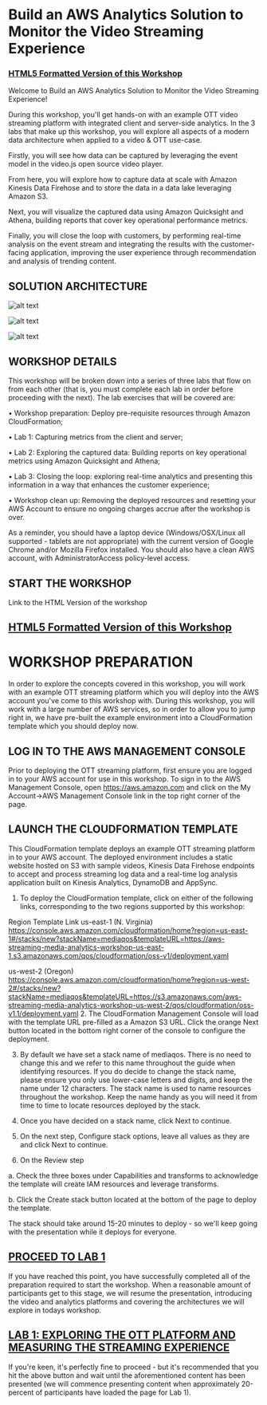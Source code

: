 # Build an AWS Analytics Solution to Monitor the Video Streaming Experience

### [HTML5 Formatted Version of this Workshop](https://aws-streaming-media-analytics-workshop.s3.amazonaws.com/lab1_eifjccfundrutdlnbulhdfcrkiflhjbunfcjiffdlkvf.html)

Welcome to Build an AWS Analytics Solution to Monitor the Video Streaming Experience!

During this workshop, you'll get hands-on with an example OTT video streaming platform with integrated client and server-side analytics. In the 3 labs that make up this workshop, you will explore all aspects of a modern data architecture when applied to a video & OTT use-case.

Firstly, you will see how data can be captured by leveraging the event model in the video.js open source video player.

From here, you will explore how to capture data at scale with Amazon Kinesis Data Firehose and to store the data in a data lake leveraging Amazon S3.

Next, you will visualize the captured data using Amazon Quicksight and Athena, building reports that cover key operational performance metrics.

Finally, you will close the loop with customers, by performing real-time analysis on the event stream and integrating the results with the customer-facing application, improving the user experience through recommendation and analysis of trending content.

## SOLUTION ARCHITECTURE

![alt text](images/arch1.png "Architecture - ingest pipeline")

![alt text](images/arch2.png "Architecture")

![alt text](images/arch3.png "Architecture")


## WORKSHOP DETAILS
This workshop will be broken down into a series of three labs that flow on from each other (that is, you must complete each lab in order before proceeding with the next). The lab exercises that will be covered are:

• Workshop preparation: Deploy pre-requisite resources through Amazon CloudFormation;

• Lab 1: Capturing metrics from the client and server;

• Lab 2: Exploring the captured data: Building reports on key operational metrics using Amazon Quicksight and Athena;

• Lab 3: Closing the loop: exploring real-time analytics and presenting this information in a way that enhances the customer experience;

• Workshop clean up: Removing the deployed resources and resetting your AWS Account to ensure no ongoing charges accrue after the workshop is over.

As a reminder, you should have a laptop device (Windows/OSX/Linux all supported - tablets are not appropriate) with the current version of Google Chrome and/or Mozilla Firefox installed. You should also have a clean AWS account, with AdministratorAccess policy-level access.

## START THE WORKSHOP

Link to the HTML Version of the workshop

## [HTML5 Formatted Version of this Workshop]([LAB2.md](https://aws-streaming-media-analytics-workshop.s3.amazonaws.com/lab1_eifjccfundrutdlnbulhdfcrkiflhjbunfcjiffdlkvf.html))

# WORKSHOP PREPARATION

In order to explore the concepts covered in this workshop, you will work with an example OTT streaming platform which you will deploy into the AWS account you've come to this workshop with. During this workshop, you will work with a large number of AWS services, so in order to allow you to jump right in, we have pre-built the example environment into a CloudFormation template which you should deploy now.

## LOG IN TO THE AWS MANAGEMENT CONSOLE
Prior to deploying the OTT streaming platform, first ensure you are logged in to your AWS account for use in this workshop. To sign in to the AWS Management Console, open https://aws.amazon.com and click on the My Account->AWS Management Console link in the top right corner of the page.

## LAUNCH THE CLOUDFORMATION TEMPLATE
This CloudFormation template deploys an example OTT streaming platform in to your AWS account. The deployed environment includes a static website hosted on S3 with sample videos, Kinesis Data Firehose endpoints to accept and process streaming log data and a real-time log analysis application built on Kinesis Analytics, DynamoDB and AppSync.

1. To deploy the CloudFormation template, click on either of the following links, corresponding to the two regions supported by this workshop:

Region	Template Link
us-east-1 (N. Virginia)	https://console.aws.amazon.com/cloudformation/home?region=us-east-1#/stacks/new?stackName=mediaqos&templateURL=https://aws-streaming-media-analytics-workshop-us-east-1.s3.amazonaws.com/qos/cloudformation/oss-v1/deployment.yaml

us-west-2 (Oregon)	https://console.aws.amazon.com/cloudformation/home?region=us-west-2#/stacks/new?stackName=mediaqos&templateURL=https://s3.amazonaws.com/aws-streaming-media-analytics-workshop-us-west-2/qos/cloudformation/oss-v1.1/deployment.yaml 
2. The CloudFormation Management Console will load with the template URL pre-filled as a Amazon S3 URL. Click the orange Next button located in the bottom right corner of the console to configure the deployment.

3. By default we have set a stack name of mediaqos. There is no need to change this and we refer to this name throughout the guide when identifying resources. If you do decide to change the stack name, please ensure you only use lower-case letters and digits, and keep the name under 12 characters. The stack name is used to name resources throughout the workshop. Keep the name handy as you will need it from time to time to locate resources deployed by the stack.

3. Once you have decided on a stack name, click Next to continue.

4. On the next step, Configure stack options, leave all values as they are and click Next to continue.

5. On the Review step

a. Check the three boxes under Capabilities and transforms to acknowledge the template will create IAM resources and leverage transforms.

b. Click the Create stack button located at the bottom of the page to deploy the template.

The stack should take around 15-20 minutes to deploy - so we'll keep going with the presentation while it deploys for everyone.

## [PROCEED TO LAB 1](LAB1.md)
If you have reached this point, you have successfully completed all of the preparation required to start the workshop. When a reasonable amount of participants get to this stage, we will resume the presentation, introducing the video and analytics platforms and covering the architectures we will explore in todays workshop.

## [LAB 1: EXPLORING THE OTT PLATFORM AND MEASURING THE STREAMING EXPERIENCE](LAB1.md)
   
If you're keen, it's perfectly fine to proceed - but it's recommended that you hit the above button and wait until the aforementioned content has been presented (we will commence presenting content when approximately 20-percent of participants have loaded the page for Lab 1).

